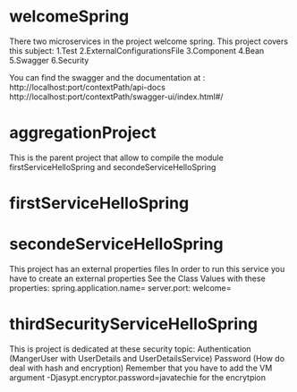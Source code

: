 # welcomeSpring
There two microservices in the project welcome spring.
This project covers this subject:
1.Test
2.ExternalConfigurationsFile
3.Component 
4.Bean
5.Swagger
6.Security

You can find the swagger and the documentation at :
http://localhost:port/contextPath/api-docs
http://localhost:port/contextPath/swagger-ui/index.html#/


# aggregationProject
This is the parent project that allow to compile
the module firstServiceHelloSpring 
and secondeServiceHelloSpring


# firstServiceHelloSpring

# secondeServiceHelloSpring
This project has an external  properties files
In order to run this service you have to create an external properties
See the Class Values with these properties:
spring.application.name=
server.port: 
welcome=


# thirdSecurityServiceHelloSpring
This is project is dedicated at these security topic:
Authentication (MangerUser with UserDetails and UserDetailsService)
Password (How do deal with hash and encryption)
Remember that you have to add the VM  argument
-Djasypt.encryptor.password=javatechie for the encrytpion 


